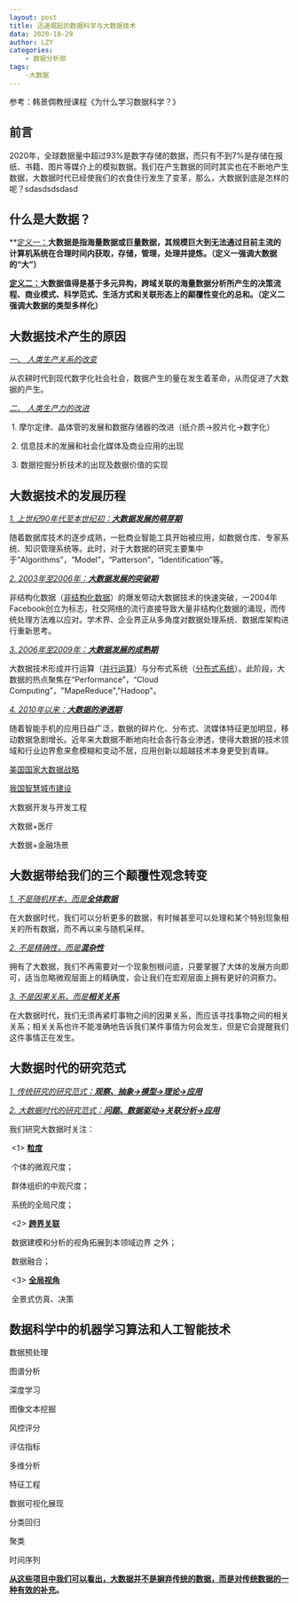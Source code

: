 ```yaml
---
layout: post
title: 迅速崛起的数据科学与大数据技术
data: 2020-10-29
author: LZY
categories:
    - 数据分析部
tags:
    -大数据
---
```




参考：韩景倜教授课程《为什么学习数据科学？》



## 前言        

2020年，全球数据量中超过93%是数字存储的数据，而只有不到7%是存储在报纸、书籍、图片等媒介上的模拟数据。我们在产生数据的同时其实也在不断地产生数据，大数据时代已经使我们的衣食住行发生了变革，那么，大数据到底是怎样的呢？sdasdsdsdasd



## 什么是大数据？

**<u>定义一：</u>**大数据是指海量数据或巨量数据，其规模巨大到无法通过目前主流的计算机系统在合理时间内获取，存储，管理，处理并提炼。（定义一强调大数据的“大”）**

**<u>定义二：</u>**大数据值得是基于多元异构，跨域关联的海量数据分析所产生的决策流程、商业模式、科学范式、生活方式和关联形态上的颠覆性变化的总和。**（定义二强调大数据的类型多样化）**



## 大数据技术产生的原因

<u>*一、 人类生产关系的改变*</u>

从农耕时代到现代数字化社会社会，数据产生的量在发生着革命，从而促进了大数据的产生。

*<u>二、 人类生产力的改进</u>*

​     1. 摩尔定律、晶体管的发展和数据存储器的改进（纸介质→胶片化→数字化）

​     2. 信息技术的发展和社会化媒体及商业应用的出现

​     3. 数据挖掘分析技术的出现及数据价值的实现



## 大数据技术的发展历程

<u>*1. 上世纪90年代至本世纪初：**大数据发展的萌芽期***</u>

随着数据库技术的逐步成熟，一批商业智能工具开始被应用，如数据仓库、专家系统、知识管理系统等。此时，对于大数据的研究主要集中于“Algorithms”，“Model”，“Patterson”，“Identification”等。

<u>*2. 2003年至2006年：**大数据发展的突破期***</u>

非结构化数据（[非结构化数据](https://baike.baidu.com/item/非结构化数据/309808?fr=aladdin)）的爆发带动大数据技术的快速突破，一2004年Facebook创立为标志，社交网络的流行直接导致大量非结构化数据的涌现，而传统处理方法难以应对。学术界、企业界正从多角度对数据处理系统、数据库架构进行重新思考。

<u>*3. 2006年至2009年：**大数据发展的成熟期***</u>

大数据技术形成并行运算（[并行运算](https://baike.baidu.com/item/并行计算/113443?fr=aladdin)）与分布式系统（[分布式系统](https://baike.baidu.com/item/分布式系统/4905336?fr=aladdin)）。此阶段，大数据的热点聚焦在“Performance”，“Cloud Computing”，"MapeReduce","Hadoop"。

<u>*4. 2010年以来：**大数据的渗透期***</u>

随着智能手机的应用日益广泛，数据的碎片化、分布式、流媒体特征更加明显，移动数据急剧增长。近年来大数据不断地向社会各行各业渗透，使得大数据的技术领域和行业边界愈来愈模糊和变动不居，应用创新以超越技术本身更受到青睐。

[美国国家大数据战略](http://www.360doc.com/content/15/0901/15/18133132_496258149.shtml)

[我国智慧城市建设](https://baike.baidu.com/item/智慧城市/9334841?fr=aladdin)

大数据开发与开发工程

大数据+医疗

大数据+金融场景

## 大数据带给我们的三个颠覆性观念转变

<u>*1. 不是随机样本，而是**全体数据***</u>

在大数据时代，我们可以分析更多的数据，有时候甚至可以处理和某个特别现象相关的所有数据，而不再以来与随机采样。

<u>*2. 不是精确性，而是**混杂性***</u>

拥有了大数据，我们不再需要对一个现象刨根问底，只要掌握了大体的发展方向即可，适当忽略微观层面上的精确度，会让我们在宏观层面上拥有更好的洞察力。

<u>*3. 不是因果关系，而是**相关关系***</u>

在大数据时代，我们无须再紧盯事物之间的因果关系，而应该寻找事物之间的相关关系；相关关系也许不能准确地告诉我们某件事情为何会发生，但是它会提醒我们这件事情正在发生。



## 大数据时代的研究范式

<u>*1. 传统研究的研究范式：**观察、抽象→模型→理论→应用***</u>

<u>*2. 大数据时代的研究范式：**问题、数据驱动→关联分析→应用***</u>

我们研究大数据时关注：

​    <1> **<u>粒度</u>**              

​           个体的微观尺度；

​           群体组织的中观尺度；

​           系统的全局尺度；

​    <2>  <u>**跨界关联**</u> 

​           数据建模和分析的视角拓展到本领域边界                                                         之外；

​           数据融合；

​    <3> <u>**全局视角**</u>

​          全景式仿真、决策



## 数据科学中的机器学习算法和人工智能技术

数据预处理                                               

图谱分析

深度学习

图像文本挖掘

风控评分

评估指标

多维分析

特征工程

数据可视化展现

分类回归

聚类

时间序列

**<u>从这些项目中我们可以看出，大数据并不是摒弃传统的数据，而是对传统数据的一种有效的补充</u>。**

​          
